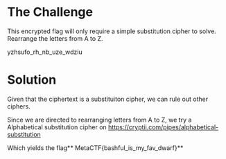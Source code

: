 # The Challenge

This encrypted flag will only require a simple substitution cipher to solve. Rearrange the letters from A to Z.

yzhsufo_rh_nb_uze_wdziu

# Solution

Given that the ciphertext is a substituiton cipher, we can rule out other ciphers.

Since we are directed to rearranging letters from A to Z, we try a Alphabetical substitution cipher on https://cryptii.com/pipes/alphabetical-substitution

Which yields the flag** MetaCTF{bashful_is_my_fav_dwarf}**



